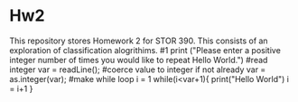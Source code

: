 # Hw2
This repository stores Homework 2 for STOR 390. This consists of an exploration of classification alogrithims.
#1
print ("Please enter a positive integer number of times you would like to repeat Hello World.")
#read integer
var = readLine();
#coerce value to integer if not already
var = as.integer(var);
#make while loop
i = 1
while(i<var+1){
print("Hello World")
i = i+1
}

